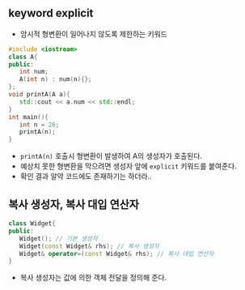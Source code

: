 ## keyword explicit
- 암시적 형변환이 일어나지 않도록 제한하는 키워드
```cpp
#include <iostream>
class A{
public:
   int num;
   A(int n) : num(n){};
};
void printA(A a){
   std::cout << a.num << std::endl;
}
int main(){
   int n = 26;
   printA(n);
}
```
- `printA(n)` 호출시 형변환이 발생하여 A의 생성자가 호출된다.
- 예상치 못한 형변환을 막으려면 생성자 앞에 `explicit` 키워드를 붙여준다.
- 확인 결과 알약 코드에도 존재하기는 하더라..

## 복사 생성자, 복사 대입 연산자
```cpp
class Widget{
public:
   Widget(); // 기본 생성자
   Widget(const Widget& rhs); // 복사 생성자
   Widget& operator=(const Widget& rhs); // 복사 대입 연산자
}
```
- 복사 생성자는 값에 의한 객체 전달을 정의해 준다.